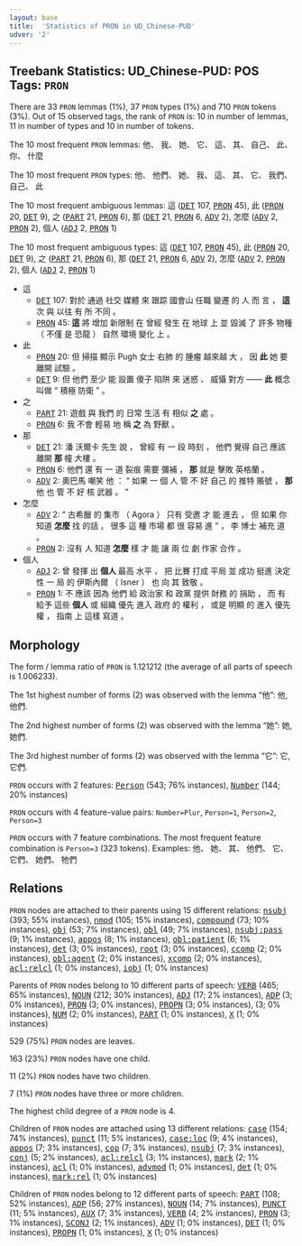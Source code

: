 ```yaml
---
layout: base
title:  'Statistics of PRON in UD_Chinese-PUD'
udver: '2'
---
```


## Treebank Statistics: UD_Chinese-PUD: POS Tags: `PRON`

There are 33 `PRON` lemmas (1%), 37 `PRON` types (1%) and 710 `PRON` tokens (3%).
Out of 15 observed tags, the rank of `PRON` is: 10 in number of lemmas, 11 in number of types and 10 in number of tokens.

The 10 most frequent `PRON` lemmas: 他、 我、 她、 它、 這、 其、 自己、 此、 你、 什麼

The 10 most frequent `PRON` types:  他、 他們、 她、 我、 這、 其、 它、 我們、 自己、 此

The 10 most frequent ambiguous lemmas: 這 (<tt><a href="zh_pud-pos-DET.html">DET</a></tt> 107, <tt><a href="zh_pud-pos-PRON.html">PRON</a></tt> 45), 此 (<tt><a href="zh_pud-pos-PRON.html">PRON</a></tt> 20, <tt><a href="zh_pud-pos-DET.html">DET</a></tt> 9), 之 (<tt><a href="zh_pud-pos-PART.html">PART</a></tt> 21, <tt><a href="zh_pud-pos-PRON.html">PRON</a></tt> 6), 那 (<tt><a href="zh_pud-pos-DET.html">DET</a></tt> 21, <tt><a href="zh_pud-pos-PRON.html">PRON</a></tt> 6, <tt><a href="zh_pud-pos-ADV.html">ADV</a></tt> 2), 怎麼 (<tt><a href="zh_pud-pos-ADV.html">ADV</a></tt> 2, <tt><a href="zh_pud-pos-PRON.html">PRON</a></tt> 2), 個人 (<tt><a href="zh_pud-pos-ADJ.html">ADJ</a></tt> 2, <tt><a href="zh_pud-pos-PRON.html">PRON</a></tt> 1)

The 10 most frequent ambiguous types:  這 (<tt><a href="zh_pud-pos-DET.html">DET</a></tt> 107, <tt><a href="zh_pud-pos-PRON.html">PRON</a></tt> 45), 此 (<tt><a href="zh_pud-pos-PRON.html">PRON</a></tt> 20, <tt><a href="zh_pud-pos-DET.html">DET</a></tt> 9), 之 (<tt><a href="zh_pud-pos-PART.html">PART</a></tt> 21, <tt><a href="zh_pud-pos-PRON.html">PRON</a></tt> 6), 那 (<tt><a href="zh_pud-pos-DET.html">DET</a></tt> 21, <tt><a href="zh_pud-pos-PRON.html">PRON</a></tt> 6, <tt><a href="zh_pud-pos-ADV.html">ADV</a></tt> 2), 怎麼 (<tt><a href="zh_pud-pos-ADV.html">ADV</a></tt> 2, <tt><a href="zh_pud-pos-PRON.html">PRON</a></tt> 2), 個人 (<tt><a href="zh_pud-pos-ADJ.html">ADJ</a></tt> 2, <tt><a href="zh_pud-pos-PRON.html">PRON</a></tt> 1)


* 這
  * <tt><a href="zh_pud-pos-DET.html">DET</a></tt> 107: 對於 通過 社交 媒體 來 跟踪 國會山 任職 變遷 的 人 而 言 ， <b>這</b> 次 與 以往 有 所 不同 。
  * <tt><a href="zh_pud-pos-PRON.html">PRON</a></tt> 45: <b>這</b> 將 增加 新限制 在 曾經 發生 在 地球 上 並 毀滅 了 許多 物種 （ 不僅 是 恐龍 ） 自然 環境 變化 上 。
* 此
  * <tt><a href="zh_pud-pos-PRON.html">PRON</a></tt> 20: 但 掃描 顯示 Pugh 女士 右肺 的 腫瘤 越來越 大 ， 因 <b>此</b> 她 要 離開 試驗 。
  * <tt><a href="zh_pud-pos-DET.html">DET</a></tt> 9: 但 他們 至少 能 設置 傻子 陷阱 來 迷惑 、 威懾 對方 —— <b>此</b> 概念 叫做 “ 積極 防衛 ” 。
* 之
  * <tt><a href="zh_pud-pos-PART.html">PART</a></tt> 21: 遊戲 與 我們 的 日常 生活 有 相似 <b>之</b> 處 。
  * <tt><a href="zh_pud-pos-PRON.html">PRON</a></tt> 6: 我 不會 輕易 地 稱 <b>之</b> 為 野獸 。
* 那
  * <tt><a href="zh_pud-pos-DET.html">DET</a></tt> 21: 潘 沃爾卡 先生 說 ， 曾經 有 一 段 時刻 ， 他們 覺得 自己 應該 離開 <b>那</b> 幢 大樓 。
  * <tt><a href="zh_pud-pos-PRON.html">PRON</a></tt> 6: 他們 還 有 一 道 裂痕 需要 彌補 ， <b>那</b> 就是 擊敗 英格蘭 。
  * <tt><a href="zh_pud-pos-ADV.html">ADV</a></tt> 2: 奧巴馬 嘲笑 他 ： “ 如果 一 個 人 管 不 好 自己 的 推特 賬號 ， <b>那</b> 他 也 管 不 好 核 武器 。 ”
* 怎麼
  * <tt><a href="zh_pud-pos-ADV.html">ADV</a></tt> 2: “ 古希臘 的 集市 （ Agora ） 只有 受邀 才 能 進去 ， 但 如果 你 知道 <b>怎麼</b> 找 的話 ， 很多 這 種 市場 都 很 容易 進 ” ， 李 博士 補充 道 。
  * <tt><a href="zh_pud-pos-PRON.html">PRON</a></tt> 2: 沒有 人 知道 <b>怎麼</b> 樣 才 能 讓 兩 位 劇 作家 合作 。
* 個人
  * <tt><a href="zh_pud-pos-ADJ.html">ADJ</a></tt> 2: 曾 發揮 出 <b>個人</b> 最高 水平 ， 把 比賽 打成 平局 並 成功 挺進 決定性 一 局 的 伊斯內爾 （ Isner ） 也 向 其 致敬 。
  * <tt><a href="zh_pud-pos-PRON.html">PRON</a></tt> 1: 不 應該 因為 他們 給 政治家 和 政黨 提供 財務 的 捐助 ， 而 有 給予 這些 <b>個人</b> 或 組織 優先 進入 政府 的 權利 ， 或是 明顯 的 進入 優先權 ， 指南 上 這樣 寫道 。

## Morphology

The form / lemma ratio of `PRON` is 1.121212 (the average of all parts of speech is 1.006233).

The 1st highest number of forms (2) was observed with the lemma “他”: 他, 他們.

The 2nd highest number of forms (2) was observed with the lemma “她”: 她, 她們.

The 3rd highest number of forms (2) was observed with the lemma “它”: 它, 它們.

`PRON` occurs with 2 features: <tt><a href="zh_pud-feat-Person.html">Person</a></tt> (543; 76% instances), <tt><a href="zh_pud-feat-Number.html">Number</a></tt> (144; 20% instances)

`PRON` occurs with 4 feature-value pairs: `Number=Plur`, `Person=1`, `Person=2`, `Person=3`

`PRON` occurs with 7 feature combinations.
The most frequent feature combination is `Person=3` (323 tokens).
Examples: 他、 她、 其、 他們、 它、 它們、 她們、 牠們


## Relations

`PRON` nodes are attached to their parents using 15 different relations: <tt><a href="zh_pud-dep-nsubj.html">nsubj</a></tt> (393; 55% instances), <tt><a href="zh_pud-dep-nmod.html">nmod</a></tt> (105; 15% instances), <tt><a href="zh_pud-dep-compound.html">compound</a></tt> (73; 10% instances), <tt><a href="zh_pud-dep-obj.html">obj</a></tt> (53; 7% instances), <tt><a href="zh_pud-dep-obl.html">obl</a></tt> (49; 7% instances), <tt><a href="zh_pud-dep-nsubj-pass.html">nsubj:pass</a></tt> (9; 1% instances), <tt><a href="zh_pud-dep-appos.html">appos</a></tt> (8; 1% instances), <tt><a href="zh_pud-dep-obl-patient.html">obl:patient</a></tt> (6; 1% instances), <tt><a href="zh_pud-dep-det.html">det</a></tt> (3; 0% instances), <tt><a href="zh_pud-dep-root.html">root</a></tt> (3; 0% instances), <tt><a href="zh_pud-dep-ccomp.html">ccomp</a></tt> (2; 0% instances), <tt><a href="zh_pud-dep-obl-agent.html">obl:agent</a></tt> (2; 0% instances), <tt><a href="zh_pud-dep-xcomp.html">xcomp</a></tt> (2; 0% instances), <tt><a href="zh_pud-dep-acl-relcl.html">acl:relcl</a></tt> (1; 0% instances), <tt><a href="zh_pud-dep-iobj.html">iobj</a></tt> (1; 0% instances)

Parents of `PRON` nodes belong to 10 different parts of speech: <tt><a href="zh_pud-pos-VERB.html">VERB</a></tt> (465; 65% instances), <tt><a href="zh_pud-pos-NOUN.html">NOUN</a></tt> (212; 30% instances), <tt><a href="zh_pud-pos-ADJ.html">ADJ</a></tt> (17; 2% instances), <tt><a href="zh_pud-pos-ADP.html">ADP</a></tt> (3; 0% instances), <tt><a href="zh_pud-pos-PRON.html">PRON</a></tt> (3; 0% instances), <tt><a href="zh_pud-pos-PROPN.html">PROPN</a></tt> (3; 0% instances),  (3; 0% instances), <tt><a href="zh_pud-pos-NUM.html">NUM</a></tt> (2; 0% instances), <tt><a href="zh_pud-pos-PART.html">PART</a></tt> (1; 0% instances), <tt><a href="zh_pud-pos-X.html">X</a></tt> (1; 0% instances)

529 (75%) `PRON` nodes are leaves.

163 (23%) `PRON` nodes have one child.

11 (2%) `PRON` nodes have two children.

7 (1%) `PRON` nodes have three or more children.

The highest child degree of a `PRON` node is 4.

Children of `PRON` nodes are attached using 13 different relations: <tt><a href="zh_pud-dep-case.html">case</a></tt> (154; 74% instances), <tt><a href="zh_pud-dep-punct.html">punct</a></tt> (11; 5% instances), <tt><a href="zh_pud-dep-case-loc.html">case:loc</a></tt> (9; 4% instances), <tt><a href="zh_pud-dep-appos.html">appos</a></tt> (7; 3% instances), <tt><a href="zh_pud-dep-cop.html">cop</a></tt> (7; 3% instances), <tt><a href="zh_pud-dep-nsubj.html">nsubj</a></tt> (7; 3% instances), <tt><a href="zh_pud-dep-conj.html">conj</a></tt> (5; 2% instances), <tt><a href="zh_pud-dep-acl-relcl.html">acl:relcl</a></tt> (3; 1% instances), <tt><a href="zh_pud-dep-mark.html">mark</a></tt> (2; 1% instances), <tt><a href="zh_pud-dep-acl.html">acl</a></tt> (1; 0% instances), <tt><a href="zh_pud-dep-advmod.html">advmod</a></tt> (1; 0% instances), <tt><a href="zh_pud-dep-det.html">det</a></tt> (1; 0% instances), <tt><a href="zh_pud-dep-mark-rel.html">mark:rel</a></tt> (1; 0% instances)

Children of `PRON` nodes belong to 12 different parts of speech: <tt><a href="zh_pud-pos-PART.html">PART</a></tt> (108; 52% instances), <tt><a href="zh_pud-pos-ADP.html">ADP</a></tt> (56; 27% instances), <tt><a href="zh_pud-pos-NOUN.html">NOUN</a></tt> (14; 7% instances), <tt><a href="zh_pud-pos-PUNCT.html">PUNCT</a></tt> (11; 5% instances), <tt><a href="zh_pud-pos-AUX.html">AUX</a></tt> (7; 3% instances), <tt><a href="zh_pud-pos-VERB.html">VERB</a></tt> (4; 2% instances), <tt><a href="zh_pud-pos-PRON.html">PRON</a></tt> (3; 1% instances), <tt><a href="zh_pud-pos-SCONJ.html">SCONJ</a></tt> (2; 1% instances), <tt><a href="zh_pud-pos-ADV.html">ADV</a></tt> (1; 0% instances), <tt><a href="zh_pud-pos-DET.html">DET</a></tt> (1; 0% instances), <tt><a href="zh_pud-pos-PROPN.html">PROPN</a></tt> (1; 0% instances), <tt><a href="zh_pud-pos-X.html">X</a></tt> (1; 0% instances)

